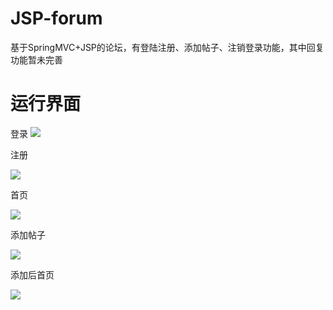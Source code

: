 # JSP-forum
基于SpringMVC+JSP的论坛，有登陆注册、添加帖子、注销登录功能，其中回复功能暂未完善

# 运行界面

登录
<img src="https://gitee.com/moshaoyu/PicGo_img/raw/master/images/Web%E7%99%BB%E5%BD%95%20(1).png"/>

注册

![](https://gitee.com/moshaoyu/PicGo_img/raw/master/images/Web%E6%B3%A8%E5%86%8C%20.png)

首页

![](https://gitee.com/moshaoyu/PicGo_img/raw/master/images/Web%E9%A6%96%E9%A1%B5%20.png)

添加帖子

![](https://gitee.com/moshaoyu/PicGo_img/raw/master/images/Web%E6%B7%BB%E5%8A%A0%E5%B8%96%E5%AD%90%20.png)

添加后首页

<img src="https://gitee.com/moshaoyu/PicGo_img/raw/master/images/Web%E9%A6%96%E9%A1%B52.png"/>
